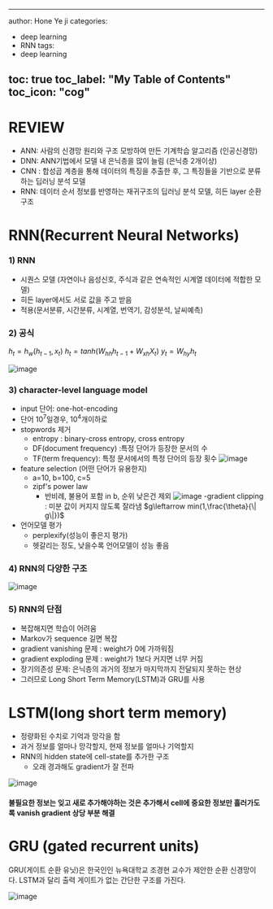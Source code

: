 
---

author: Hone Ye ji
categories: 
 - deep learning
 - RNN
tags: 
 - deep learning

toc: true
toc_label: "My Table of Contents"
toc_icon: "cog"
---
# REVIEW
- ANN: 사람의 신경망 원리와 구조 모방하여 만든 기계학습 알고리즘 (인공신경망)
- DNN: ANN기법에서 모델 내 은닉층을 많이 늘림 (은닉층 2개이상)
- CNN : 합성곱 계층을 통해 데이터의 특징을 추출한 후, 그 특징들을 기반으로 분류하는 딥러닝 분석 모델
- RNN: 데이터 순서 정보를 반영하는 재귀구조의 딥러닝 분석 모델, 히든 layer 순환구조

# RNN(Recurrent Neural Networks)
### 1) RNN
-  시퀀스 모델 (자연이나 음성신호, 주식과 같은 연속적인 시계열 데이터에 적합한 모델)
- 히든 layer에서도 서로 값을 주고 받음
- 적용(문서분류, 시간분류, 시계열, 번역기, 감성분석, 날씨예측)
### 2) 공식
$h_t = h_w(h_{t-1}, x_t)$
$h_t=tanh(W_{hh}h_{t-1}+W_{xh}X_t)$
$y_t=W_{hy}h_{t}$


![image](https://user-images.githubusercontent.com/45659433/155084101-3681abc0-600e-487f-a420-256a24ab836b.png)

### 3) character-level language model
- input 단어: one-hot-encoding
- 단어 $10^7$일경우, $10^4$개이하로
- stopwords 제거 
	- entropy : binary-cross entropy, cross entropy
	- DF(document frequency) :특정 단어가 등장한 문서의 수
	- TF(term frequency): 특정 문서에서의 특정 단어의 등장 횟수
		![image](https://user-images.githubusercontent.com/45659433/155087467-93088e9b-cb04-40e4-83e2-8d6f5b96e6bf.png)
- feature selection (어떤 단어가 유용한지)
	- a=10, b=100, c=5
	- zipf's power law 
		- 반비례, 불용어 포함 in b, 순위 낮은건 제외
		![image](https://user-images.githubusercontent.com/45659433/155089851-1772b65f-a7f4-4eee-94db-946b8742e716.png)
-gradient clipping : 미분 값이 커지지 않도록 잘라냄
			$g\leftarrow min(1,\frac{\theta}{\| g\|})$
- 언어모델 평가
	- perplexify(성능이 좋은지 평가)
	- 헷갈리는 정도, 낮을수록 언어모델이 성능 좋음

### 4) RNN의 다양한 구조

![image](https://user-images.githubusercontent.com/45659433/155091623-25ed8cb2-f566-4cf2-888e-08be11ed3a8c.png)

### 5) RNN의 단점
- 복잡해지면 학습이 어려움
- Markov가 sequence 길면 복잡
- gradient vanishing 문제 : weight가 0에 가까워짐
- gradient exploding 문제 : weight가 1보다 커지면 너무 커짐
- 장기의존성 문제: 은닉층의 과거의 정보가 마지막까지 전달되지 못하는 현상
- 그러므로  Long Short Term Memory(LSTM)과 GRU를 사용



# LSTM(long short term memory)
- 정량화된 수치로 기억과 망각을 함
- 과거 정보를 얼마나 망각할지, 현재 정보를 얼마나 기억할지
- RNN의 hidden state에 cell-state를 추가한 구조
	- 오래 경과해도 gradient가 잘 전파

 ![image](https://user-images.githubusercontent.com/45659433/155260573-5ffddd51-63a8-4890-9ba6-0c027307915a.png)

#### 불필요한 정보는 잊고 새로 추가해야하는 것은 추가해서 cell에 중요한 정보만 흘러가도록 vanish gradient 상당 부분 해결

# GRU (gated recurrent units)

GRU(게이트 순환 유닛)은 한국인인 뉴욕대학교 조경현 교수가 제안한 순환 신경망이다. LSTM과 달리 출력 게이트가 없는 간단한 구조를 가진다.

![image](https://user-images.githubusercontent.com/45659433/155263177-6be74d52-5a9a-4f78-9f84-5d9bde2e826d.png)
<!--stackedit_data:
eyJoaXN0b3J5IjpbLTIwMjQwNDQ3NTYsLTMzOTE4MTk5LC00NT
M1OTA4NDYsLTc5MDM4NDg1NywtNDkzNTM5MDA2LC0xOTI3NTA4
MTY3LDEwNzc0NzU0NjEsNDIwNjE2Njc4LDEzNzgyNjQyMjAsLT
E2OTQzOTM5Miw4MTE0Mzk5NTAsNTk2Mzc3NDc1LC0xNTIwMDMx
MzMyLC0xODA3MTM5NjQxLDU3OTk0ODQwNSwxNDczNTYxOTAzLC
0yMDE3MDMzMDM4XX0=
-->